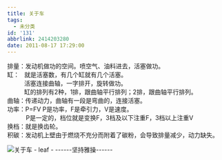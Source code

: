 ```yaml
---
title: 关于车
tags:
  - 未分类
id: '131'
abbrlink: 2414203280
date: 2011-08-17 17:29:00
---
```


排量：发动机做功的空间。喷空气、油料进去，活塞做功。  
缸：   就是活塞数，有几个缸就有几个活塞。  
          活塞连接曲轴，一字排开，旋转做功。  
          缸的排列有2种，1排，跟曲轴平行排列；2排，跟曲轴平行排列。  
曲轴：传递动力，曲轴有一段是弯曲的，连接活塞。  
功率：P=FV P是功率，F是牵引力，V是速度。  
           P是一定的，档位就是变换F，3档及以下注重F，3档以上注重V  
换档：就是换齿轮。  
积碳：发动机上壁由于燃烧不充分而附着了碳粉，会导致排量减少，动力缺失。  

![关于车 - leaf - ------坚持雅操------](http://img.ph.126.net/sy1swWlpEalVgk4nN7K3Cw==/32088147361895534.png "关于车 - leaf - ------坚持雅操------")
